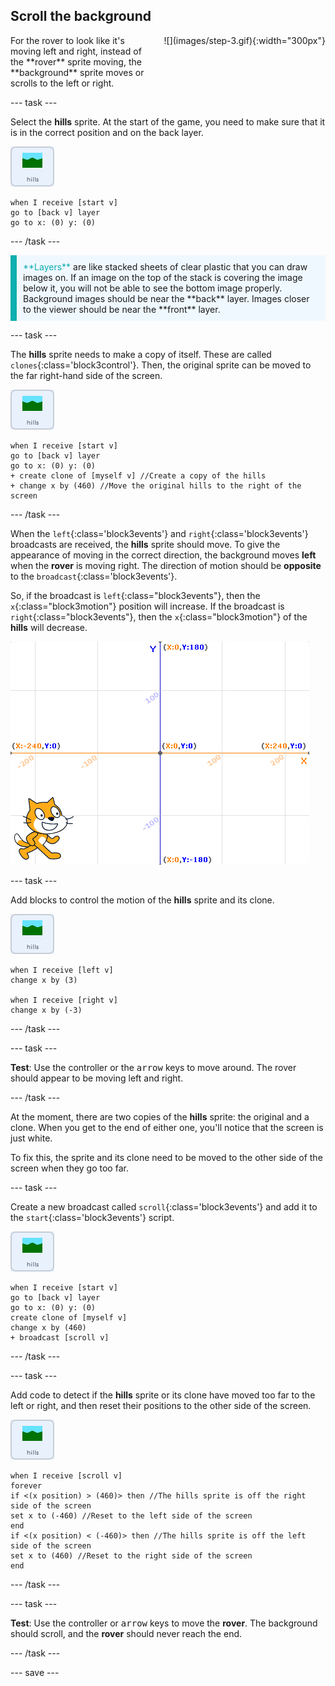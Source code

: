 ## Scroll the background

<div style="display: flex; flex-wrap: wrap">
<div style="flex-basis: 200px; flex-grow: 1; margin-right: 15px;">
For the rover to look like it's moving left and right, instead of the **rover** sprite moving, the **background** sprite moves or scrolls to the left or right.
</div>
<div>
![](images/step-3.gif){:width="300px"}
</div>
</div>

--- task ---

Select the **hills** sprite. At the start of the game, you need to make sure that it is in the correct position and on the back layer.

![The hills sprite.](images/hills-sprite.png)

```blocks3
when I receive [start v]
go to [back v] layer
go to x: (0) y: (0)
```

--- /task ---

<p style="border-left: solid; border-width:10px; border-color: #0faeb0; background-color: aliceblue; padding: 10px;">
<span style="color: #0faeb0">**Layers**</span> are like stacked sheets of clear plastic that you can draw images on. If an image on the top of the stack is covering the image below it, you will not be able to see the bottom image properly. Background images should be near the **back** layer. Images closer to the viewer should be near the **front** layer.
</p>

--- task ---

The **hills** sprite needs to make a copy of itself. These are called `clones`{:class='block3control'}. Then, the original sprite can be moved to the far right-hand side of the screen.

![The hills sprite.](images/hills-sprite.png)

```blocks3
when I receive [start v]
go to [back v] layer
go to x: (0) y: (0)
+ create clone of [myself v] //Create a copy of the hills
+ change x by (460) //Move the original hills to the right of the screen
```

--- /task ---

When the `left`{:class='block3events'} and `right`{:class='block3events'} broadcasts are received, the **hills** sprite should move. To give the appearance of moving in the correct direction, the background moves **left** when the **rover** is moving right. The direction of motion should be **opposite** to the `broadcast`{:class='block3events'}.

So, if the broadcast is `left`{:class="block3events"}, then the `x`{:class="block3motion"} position will increase. If the broadcast is `right`{:class="block3events"}, then the `x`{:class="block3motion"} of the **hills** will decrease.

![Scratch stage shown with a sprite in the bottom right-hand corner and an x y coordinate system shown as the backdrop.](images/scratch-grid.png)

--- task ---

Add blocks to control the motion of the **hills** sprite and its clone.

![The hills sprite.](images/hills-sprite.png)

```blocks3
when I receive [left v]
change x by (3)

when I receive [right v]
change x by (-3)
```

--- /task ---

--- task ---

**Test**: Use the controller or the <kbd>arrow</kbd> keys to move around. The rover should appear to be moving left and right.

--- /task ---

At the moment, there are two copies of the **hills** sprite: the original and a clone. When you get to the end of either one, you'll notice that the screen is just white.

To fix this, the sprite and its clone need to be moved to the other side of the screen when they go too far.

--- task ---

Create a new broadcast called `scroll`{:class='block3events'} and add it to the `start`{:class='block3events'} script.

![The hills sprite.](images/hills-sprite.png)

```blocks3
when I receive [start v]
go to [back v] layer
go to x: (0) y: (0)
create clone of [myself v]
change x by (460) 
+ broadcast [scroll v]
```

--- /task ---

--- task ---

Add code to detect if the **hills** sprite or its clone have moved too far to the left or right, and then reset their positions to the other side of the screen.

![The hills sprite.](images/hills-sprite.png)

```blocks3
when I receive [scroll v]
forever
if <(x position) > (460)> then //The hills sprite is off the right side of the screen
set x to (-460) //Reset to the left side of the screen
end
if <(x position) < (-460)> then //The hills sprite is off the left side of the screen
set x to (460) //Reset to the right side of the screen
end
```

--- /task ---

--- task ---

**Test**: Use the controller or <kbd>arrow</kbd> keys to move the **rover**. The background should scroll, and the **rover** should never reach the end.

--- /task ---

--- save ---
